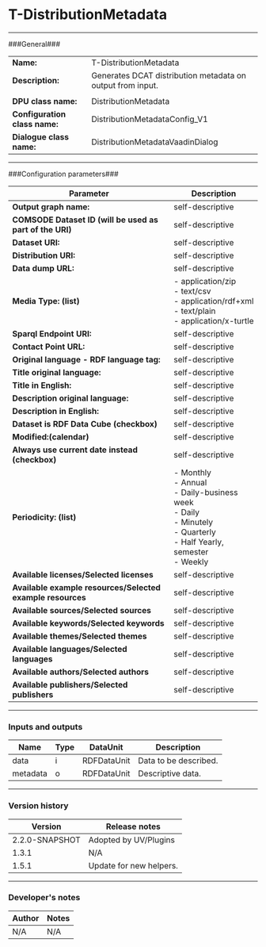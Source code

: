 # T-DistributionMetadata #
----------

###General###

|                              |                                                               |
|------------------------------|---------------------------------------------------------------|
|**Name:**                     |T-DistributionMetadata                                              |
|**Description:**              |Generates DCAT distribution metadata on output from input. |
|                              |                                                               |
|**DPU class name:**           |DistributionMetadata     | 
|**Configuration class name:** |DistributionMetadataConfig_V1                           |
|**Dialogue class name:**      |DistributionMetadataVaadinDialog | 

***

###Configuration parameters###


|Parameter                        |Description                             |                                                        
|---------------------------------|----------------------------------------|
|**Output graph name:** |self-descriptive  |
|**COMSODE Dataset ID (will be used as part of the URI)** |self-descriptive  |
|**Dataset URI:** |self-descriptive  |
|**Distribution URI:** |self-descriptive  |
|**Data dump URL:** |self-descriptive  |
|**Media Type: (list)** |- application/zip<BR>- text/csv<BR>- application/rdf+xml<BR>- text/plain<BR>- application/x-turtle  |
|**Sparql Endpoint URI:** |self-descriptive  |
|**Contact Point URL:** |self-descriptive  |
|**Original language - RDF language tag:** |self-descriptive  |
|**Title original language:** |self-descriptive  |
|**Title in English:** |self-descriptive |
|**Description original language:** |self-descriptive  |
|**Description in English:** |self-descriptive  |
|**Dataset is RDF Data Cube (checkbox)** |self-descriptive  |
|**Modified:(calendar)** |self-descriptive  |
|**Always use current date instead (checkbox)** |self-descriptive  |
|**Periodicity: (list)** |- Monthly<BR>- Annual<BR>- Daily-business week<BR>- Daily<BR>- Minutely<BR>- Quarterly<BR>- Half Yearly, semester<BR>- Weekly  |
|**Available licenses/Selected licenses** |self-descriptive  |
|**Available example resources/Selected example resources** |self-descriptive  |
|**Available sources/Selected sources** |self-descriptive  |
|**Available keywords/Selected keywords** |self-descriptive  |
|**Available themes/Selected themes** |self-descriptive  |
|**Available languages/Selected languages** |self-descriptive  |
|**Available authors/Selected authors** |self-descriptive  |
|**Available publishers/Selected publishers** |self-descriptive  |


***

### Inputs and outputs ###

|Name                |Type       |DataUnit                         |Description                        |
|--------------------|-----------|---------------------------------|-----------------------------------|
|data |i |RDFDataUnit  |Data to be described.   |
|metadata|o |RDFDataUnit  |Descriptive data.  | 

***

### Version history ###

|Version            |Release notes                                   |
|-------------------|------------------------------------------------|
|2.2.0-SNAPSHOT              |Adopted by UV/Plugins                                             |                                
|1.3.1              |N/A                                             |                                
|1.5.1              |Update for new helpers.                         | 

***

### Developer's notes ###

|Author            |Notes                 |
|------------------|----------------------|
|N/A               |N/A                   | 

